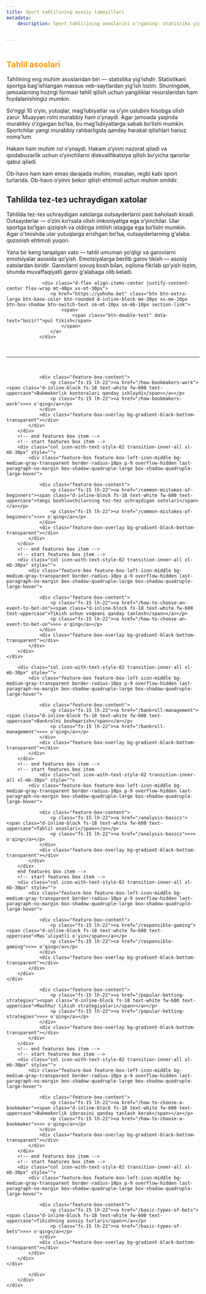 ```yaml
---
title: Sport tahlilining asosiy tamoyillari
metadata:
    description: Sport tahlilining asoslarini o‘rganing: statistika yig‘ish, so‘nggi o‘yinlarni tahlil qilish, murabbiy, hakam va ob-havo taʼsiri hamda garovlar qo‘yishda uchraydigan umumiy xatolar.


---
```

 

<section class="cover-background" style="background-image: url('{{ media['user://themes/quark/jpg/bg-3-3.jpg'].url()|raw }}');">	
    <div class="position-absolute left-minus-70px mt-2 d-none d-xl-inline-block" >
         <img src="{{ url('theme://png/b5429c646decbd0a2f8e5bb921b534dd90ed3b9d-ball1.png') }}" alt="" > 		 
    </div>         
    <div class="position-absolute mt-10 right-80px xxl-right-0px d-none d-xl-inline-block" >
         <img src="{{ url('theme://png/b09f93f770755bc93454aba4badbc3679015a229-ball2.png') }}" alt="" > 		 
    </div>
    <div class="container position-relative">
        <div class="row pt-12 mb-14 xxl-pt-10 xl-pt-6 xxl-mb-10 sm-pt-70px xs-mb-35px">
            <div class="col text-center" >
                <div class="fs-80 lg-fs-70 md-fs-60 fw-800 ls-minus-2px mb-25px"> <div class="highlight-separator z-index-1" > <h1 class="fw-800 mb-10px" style="color: #ff9800;"><strong>Tahlil asoslari</strong></h1> </div></div>
  
<p>Tahlilning eng muhim asoslaridan biri — statistika yig‘ishdir. Statistikani sportga bag‘ishlangan maxsus veb-saytlardan yig‘ish lozim. Shuningdek, jamoalarning hozirgi formasi tahlil qilish uchun yangiliklar resurslaridan ham foydalanishingiz mumkin.</p>
            <p>So‘nggi 10 o‘yin, yutuqlar, mag‘lubiyatlar va o‘yin uslubini hisobga olish zarur. Muayyan rolni murabbiy ham o‘ynaydi. Agar jamoada yaqinda murabbiy o‘zgargan bo‘lsa, bu mag‘lubiyatlarga sabab bo‘lishi mumkin. Sportchilar yangi murabbiy rahbarligida qanday harakat qilishlari hanuz noma’lum.</p>
            <p>Hakam ham muhim rol o‘ynaydi. Hakam o‘yinni nazorat qiladi va qoidabuzarlik uchun o‘yinchilarni diskvalifikatsiya qilish bo‘yicha qarorlar qabul qiladi.</p>
            <p>Ob-havo ham kam emas darajada muhim, masalan, regbi kabi sport turlarida. Ob-havo o‘yinni bekor qilish ehtimoli uchun muhim omildir.</p>
            <h2>Tahlilda tez-teз uchraydigan xatolar</h2>
            <p>Tahlilda tez-teз uchraydigan xatolarga outsayderlarni past baholash kiradi. Outsayderlar — o‘zini ko‘rsata olish imkoniyatiga ega o‘yinchilar. Ular sportga bo‘lgan qiziqish va oldinga intilish istagiga ega bo‘lishi mumkin. Agar o'tmishda ular yutuqlarga erishgan bo‘lsa, outsayderlarning g‘alaba qozonish ehtimoli yuqori.</p>
            <p>Yana bir keng tarqalgan xato — tahlil umuman yo‘qligi va garovlarni emotsiyalar asosida qo‘yish. Emotsiyalarga berilib garov tikish — asosiy xatolardan biridir. Garovlarni sovuq bosh bilan, oqilona fikrlab qo‘yish lozim, shunda muvaffaqiyatli garov g‘alabaga olib keladi.</p>


	  
	  
                 <div class="d-flex align-items-center justify-content-center flex-wrap mt-40px xs-mt-30px">
                    <a href="https://yohoho.bet" class="btn btn-extra-large btn-base-color btn-rounded d-inline-block me-30px xs-me-10px btn-box-shadow btn-switch-text sm-mt-10px sm-mb-10px section-link">
                        <span>
                            <span class="btn-double-text" data-text="hozir!">pul tikish</span>
                        </span>
                    </a>
                </div>				
<br/>
<hr>
<br/>	
<div class="container-fluid ps-9 pe-9 xxl-ps-2 xxl-pe-2 sm-ps-15px sm-pe-15px mb-2">
    <div class="row row-cols-1 row-cols-md-2 row-cols-xxl-4 justify-content-center appear anime-child  ">
        <!-- start features box item -->
        <div class="col icon-with-text-style-02 transition-inner-all xl-mb-30px" style="">
            <div class="feature-box feature-box-left-icon-middle bg-medium-gray-transparent border-radius-10px p-9 overflow-hidden last-paragraph-no-margin box-shadow-quadruple-large box-shadow-quadruple-large-hover">
                
                <div class="feature-box-content">
                    <p class="fs-15 lh-22"><a href="/how-bookmakers-work"><span class="d-inline-block fs-18 text-white fw-600 text-uppercase">Bukmekerlik kontoralari qanday ishlaydi</span></a></p>
					<p class="fs-15 lh-22"><a href="/how-bookmakers-work">>>> o'qing</a></p>
                </div>
                <div class="feature-box-overlay bg-gradient-black-bottom-transparent"></div>
            </div>  
        </div>
        <!-- end features box item -->                    
        <!-- start features box item -->
        <div class="col icon-with-text-style-02 transition-inner-all xl-mb-30px" style="">
            <div class="feature-box feature-box-left-icon-middle bg-medium-gray-transparent border-radius-10px p-9 overflow-hidden last-paragraph-no-margin box-shadow-quadruple-large box-shadow-quadruple-large-hover">
                 
                <div class="feature-box-content">
                    <p class="fs-15 lh-22"><a href="/common-mistakes-of-beginners"><span class="d-inline-block fs-18 text-white fw-600 text-uppercase">Yangi boshlovchilarning tez-tez uchraydigan xatolari</span></a></p> 
					<p class="fs-15 lh-22"><a href="/common-mistakes-of-beginners">>>> o'qing</a></p>
                </div>
                <div class="feature-box-overlay bg-gradient-black-bottom-transparent"></div>
            </div>  
        </div>
        <!-- end features box item -->        
        <!-- start features box item -->
        <div class="col icon-with-text-style-02 transition-inner-all xl-mb-30px" style="">
            <div class="feature-box feature-box-left-icon-middle bg-medium-gray-transparent border-radius-10px p-9 overflow-hidden last-paragraph-no-margin box-shadow-quadruple-large box-shadow-quadruple-large-hover">
                 
                <div class="feature-box-content">
                    <p class="fs-15 lh-22"><a href="/how-to-choose-an-event-to-bet-on"><span class="d-inline-block fs-18 text-white fw-600 text-uppercase">Tikish uchun voqeani qanday tanlash</span></a></p>
					<p class="fs-15 lh-22"><a href="/how-to-choose-an-event-to-bet-on">>>> o'qing</a></p>
                </div>
                <div class="feature-box-overlay bg-gradient-black-bottom-transparent"></div>
            </div>  
        </div>
    </div>
</div>
<div class="container-fluid ps-9 pe-9 xxl-ps-2 xxl-pe-2 sm-ps-15px sm-pe-15px mb-2">
    <div class="row row-cols-1 row-cols-md-2 row-cols-xxl-4 justify-content-center appear anime-child  ">
        <!-- start features box item -->

        <div class="col icon-with-text-style-02 transition-inner-all xl-mb-30px" style="">
            <div class="feature-box feature-box-left-icon-middle bg-medium-gray-transparent border-radius-10px p-9 overflow-hidden last-paragraph-no-margin box-shadow-quadruple-large box-shadow-quadruple-large-hover">
                 
                <div class="feature-box-content">
                    <p class="fs-15 lh-22"><a href="/bankroll-management"><span class="d-inline-block fs-18 text-white fw-600 text-uppercase">Bankrolni boshqarish</span></a></p> 
					<p class="fs-15 lh-22"><a href="/bankroll-management">>>> o'qing</a></p>
                </div>
                <div class="feature-box-overlay bg-gradient-black-bottom-transparent"></div>
            </div>  
        </div>
        <!-- end features box item -->        
        <!-- start features box item
		        <div class="col icon-with-text-style-02 transition-inner-all xl-mb-30px" style="">
            <div class="feature-box feature-box-left-icon-middle bg-medium-gray-transparent border-radius-10px p-9 overflow-hidden last-paragraph-no-margin box-shadow-quadruple-large box-shadow-quadruple-large-hover">
                
                <div class="feature-box-content">
                    <p class="fs-15 lh-22"><a href="/analysis-basics"><span class="d-inline-block fs-18 text-white fw-600 text-uppercase">Tahlil asoslari</span></a></p>
					<p class="fs-15 lh-22"><a href="/analysis-basics">>>> o'qing</a></p>
                </div>
                <div class="feature-box-overlay bg-gradient-black-bottom-transparent"></div>
            </div>  
        </div>
        end features box item -->                    
        <!-- start features box item -->
        <div class="col icon-with-text-style-02 transition-inner-all xl-mb-30px" style="">
            <div class="feature-box feature-box-left-icon-middle bg-medium-gray-transparent border-radius-10px p-9 overflow-hidden last-paragraph-no-margin box-shadow-quadruple-large box-shadow-quadruple-large-hover">
                 
                <div class="feature-box-content">
                    <p class="fs-15 lh-22"><a href="/responsible-gaming"><span class="d-inline-block fs-18 text-white fw-600 text-uppercase">Mas’uliyatli o‘yin</span></a></p>
					<p class="fs-15 lh-22"><a href="/responsible-gaming">>>> o'qing</a></p>
                </div>
                <div class="feature-box-overlay bg-gradient-black-bottom-transparent"></div>
            </div>  
        </div>
    </div>
</div>
<div class="container-fluid ps-9 pe-9 xxl-ps-2 xxl-pe-2 sm-ps-15px sm-pe-15px mb-2">
    <div class="row row-cols-1 row-cols-md-2 row-cols-xxl-4 justify-content-center appear anime-child  ">
        <!-- start features box item -->
        <div class="col icon-with-text-style-02 transition-inner-all xl-mb-30px" style="">
            <div class="feature-box feature-box-left-icon-middle bg-medium-gray-transparent border-radius-10px p-9 overflow-hidden last-paragraph-no-margin box-shadow-quadruple-large box-shadow-quadruple-large-hover">
                
                <div class="feature-box-content">
                    <p class="fs-15 lh-22"><a href="/popular-betting-strategies"><span class="d-inline-block fs-18 text-white fw-600 text-uppercase">Mashhur tikish strategiyalari</span></a></p>
					<p class="fs-15 lh-22"><a href="/popular-betting-strategies">>>> o'qing</a></p>
                </div>
                <div class="feature-box-overlay bg-gradient-black-bottom-transparent"></div>
            </div>  
        </div>
        <!-- end features box item -->                    
        <!-- start features box item -->
        <div class="col icon-with-text-style-02 transition-inner-all xl-mb-30px" style="">
            <div class="feature-box feature-box-left-icon-middle bg-medium-gray-transparent border-radius-10px p-9 overflow-hidden last-paragraph-no-margin box-shadow-quadruple-large box-shadow-quadruple-large-hover">
                 
                <div class="feature-box-content">
                    <p class="fs-15 lh-22"><a href="/how-to-choose-a-bookmaker"><span class="d-inline-block fs-18 text-white fw-600 text-uppercase">Bukmekerlik idorasini qanday tanlash kerak</span></a></p> 
					<p class="fs-15 lh-22"><a href="/how-to-choose-a-bookmaker">>>> o'qing</a></p>
                </div>
                <div class="feature-box-overlay bg-gradient-black-bottom-transparent"></div>
            </div>  
        </div>
        <!-- end features box item -->        
        <!-- start features box item -->
        <div class="col icon-with-text-style-02 transition-inner-all xl-mb-30px" style="">
            <div class="feature-box feature-box-left-icon-middle bg-medium-gray-transparent border-radius-10px p-9 overflow-hidden last-paragraph-no-margin box-shadow-quadruple-large box-shadow-quadruple-large-hover">
                 
                <div class="feature-box-content">
                    <p class="fs-15 lh-22"><a href="/basic-types-of-bets"><span class="d-inline-block fs-18 text-white fw-600 text-uppercase">Tikishning asosiy turlari</span></a></p>
					<p class="fs-15 lh-22"><a href="/basic-types-of-bets">>>> o'qing</a></p>
                </div>
                <div class="feature-box-overlay bg-gradient-black-bottom-transparent"></div>
            </div>  
        </div>
    </div>
</div>
				 
            </div> 
        </div>
    </div>
</div>
</section>


